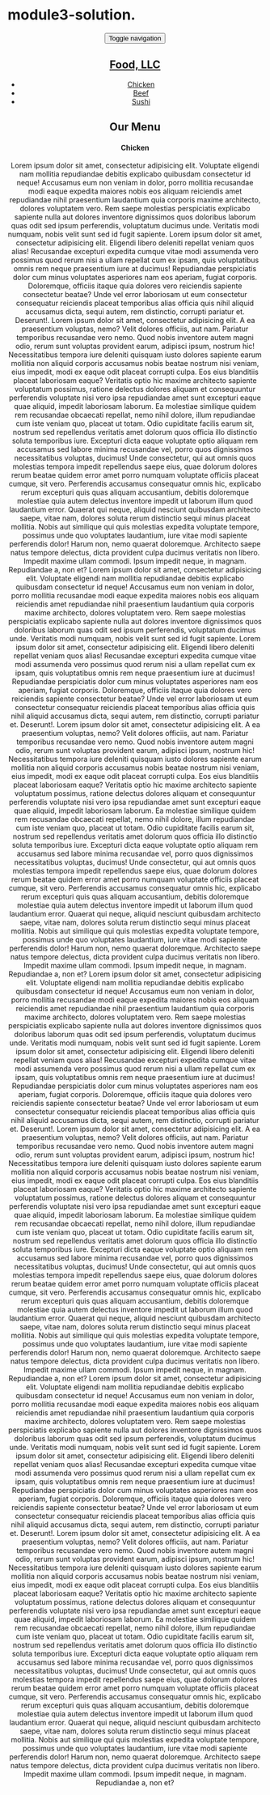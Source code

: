 # module3-solution.
<!doctype html>
<html lang="en">
<head>
  <meta charset="utf-8">
  <meta http-equiv="X-UA-Compatible" content="IE=edge">
  <meta name="viewport" content="width=device-width, initial-scale=1">
  <title>Food, LLC - Boostrap</title>
  <link href="https://fonts.googleapis.com/css?family=Exo+2:400,500,600,700" rel="stylesheet">
  <link rel="stylesheet" href="css/bootstrap.min.css">
  <link rel="stylesheet" href="css/styles.css">
</head>
<body>
  <header>
    <nav id="header-nav" class="navbar navbar-default">
     <div class="container-fluid">
       <div class="navbar-header">
        <button type="button" class="navbar-toggle collapsed" data-toggle="collapse" data-target="#menu-collapsable-nav" aria-expanded="false">
          <span class="sr-only">Toggle navigation</span>
          <span class="icon-bar"></span>
          <span class="icon-bar"></span>
          <span class="icon-bar"></span>
        </button>
        <a href="#" class="text-left navbar-brand"><h1>Food, LLC</h1></a>
      </div><!-- /.nav-header -->
      <div id="menu-collapsable-nav" class="collapse navbar-collapse">
        <ul id="nav-list" class="nav navbar-nav navbar-right visible-xs text-center">      
          <li>            
            <a href="#">Chicken</a>
          </li>
          <li>            
           <a href="#">Beef</a>
         </li>
         <li>            
          <a href="#">Sushi</a>    
        </li>
      </ul>
    </div>
  </div><!-- /.container-->
</nav>
<section class="container-fluid menu">
  <div class="row">
   <h1 class="text-center main-title">Our Menu</h1> 
   <div class="menu-content">
     <div class="col-md-12 col-sm-12 col-xs-12 menu-item">     
       <h4 class="menu-title text-center">Chicken</h4>
       <p class="text-justify">
         Lorem ipsum dolor sit amet, consectetur adipisicing elit. Voluptate eligendi nam mollitia repudiandae debitis explicabo quibusdam consectetur id neque! Accusamus eum non veniam in dolor, porro mollitia recusandae modi eaque expedita maiores nobis eos aliquam reiciendis amet repudiandae nihil praesentium laudantium quia corporis maxime architecto, dolores voluptatem vero. Rem saepe molestias perspiciatis explicabo sapiente nulla aut dolores inventore dignissimos quos doloribus laborum quas odit sed ipsum perferendis, voluptatum ducimus unde. Veritatis modi numquam, nobis velit sunt sed id fugit sapiente. Lorem ipsum dolor sit amet, consectetur adipisicing elit. Eligendi libero deleniti repellat veniam quos alias! Recusandae excepturi expedita cumque vitae modi assumenda vero possimus quod rerum nisi a ullam repellat cum ex ipsam, quis voluptatibus omnis rem neque praesentium iure at ducimus! Repudiandae perspiciatis dolor cum minus voluptates asperiores nam eos aperiam, fugiat corporis. Doloremque, officiis itaque quia dolores vero reiciendis sapiente consectetur beatae? Unde vel error laboriosam ut eum consectetur consequatur reiciendis placeat temporibus alias officia quis nihil aliquid accusamus dicta, sequi autem, rem distinctio, corrupti pariatur et. Deserunt!. Lorem ipsum dolor sit amet, consectetur adipisicing elit. A ea praesentium voluptas, nemo? Velit dolores officiis, aut nam. Pariatur temporibus recusandae vero nemo. Quod nobis inventore autem magni odio, rerum sunt voluptas provident earum, adipisci ipsum, nostrum hic! Necessitatibus tempora iure deleniti quisquam iusto dolores sapiente earum mollitia non aliquid corporis accusamus nobis beatae nostrum nisi veniam, eius impedit, modi ex eaque odit placeat corrupti culpa. Eos eius blanditiis placeat laboriosam eaque? Veritatis optio hic maxime architecto sapiente voluptatum possimus, ratione delectus dolores aliquam et consequuntur perferendis voluptate nisi vero ipsa repudiandae amet sunt excepturi eaque quae aliquid, impedit laboriosam laborum. Ea molestiae similique quidem rem recusandae obcaecati repellat, nemo nihil dolore, illum repudiandae cum iste veniam quo, placeat ut totam. Odio cupiditate facilis earum sit, nostrum sed repellendus veritatis amet dolorum quos officia illo distinctio soluta temporibus iure. Excepturi dicta eaque voluptate optio aliquam rem accusamus sed labore minima recusandae vel, porro quos dignissimos necessitatibus voluptas, ducimus! Unde consectetur, qui aut omnis quos molestias tempora impedit repellendus saepe eius, quae dolorum dolores rerum beatae quidem error amet porro numquam voluptate officiis placeat cumque, sit vero. Perferendis accusamus consequatur omnis hic, explicabo rerum excepturi quis quas aliquam accusantium, debitis doloremque molestiae quia autem delectus inventore impedit ut laborum illum quod laudantium error. Quaerat qui neque, aliquid nesciunt quibusdam architecto saepe, vitae nam, dolores soluta rerum distinctio sequi minus placeat mollitia. Nobis aut similique qui quis molestias expedita voluptate tempore, possimus unde quo voluptates laudantium, iure vitae modi sapiente perferendis dolor! Harum non, nemo quaerat doloremque. Architecto saepe natus tempore delectus, dicta provident culpa ducimus veritatis non libero. Impedit maxime ullam commodi. Ipsum impedit neque, in magnam. Repudiandae a, non et? Lorem ipsum dolor sit amet, consectetur adipisicing elit. Voluptate eligendi nam mollitia repudiandae debitis explicabo quibusdam consectetur id neque! Accusamus eum non veniam in dolor, porro mollitia recusandae modi eaque expedita maiores nobis eos aliquam reiciendis amet repudiandae nihil praesentium laudantium quia corporis maxime architecto, dolores voluptatem vero. Rem saepe molestias perspiciatis explicabo sapiente nulla aut dolores inventore dignissimos quos doloribus laborum quas odit sed ipsum perferendis, voluptatum ducimus unde. Veritatis modi numquam, nobis velit sunt sed id fugit sapiente. Lorem ipsum dolor sit amet, consectetur adipisicing elit. Eligendi libero deleniti repellat veniam quos alias! Recusandae excepturi expedita cumque vitae modi assumenda vero possimus quod rerum nisi a ullam repellat cum ex ipsam, quis voluptatibus omnis rem neque praesentium iure at ducimus! Repudiandae perspiciatis dolor cum minus voluptates asperiores nam eos aperiam, fugiat corporis. Doloremque, officiis itaque quia dolores vero reiciendis sapiente consectetur beatae? Unde vel error laboriosam ut eum consectetur consequatur reiciendis placeat temporibus alias officia quis nihil aliquid accusamus dicta, sequi autem, rem distinctio, corrupti pariatur et. Deserunt!. Lorem ipsum dolor sit amet, consectetur adipisicing elit. A ea praesentium voluptas, nemo? Velit dolores officiis, aut nam. Pariatur temporibus recusandae vero nemo. Quod nobis inventore autem magni odio, rerum sunt voluptas provident earum, adipisci ipsum, nostrum hic! Necessitatibus tempora iure deleniti quisquam iusto dolores sapiente earum mollitia non aliquid corporis accusamus nobis beatae nostrum nisi veniam, eius impedit, modi ex eaque odit placeat corrupti culpa. Eos eius blanditiis placeat laboriosam eaque? Veritatis optio hic maxime architecto sapiente voluptatum possimus, ratione delectus dolores aliquam et consequuntur perferendis voluptate nisi vero ipsa repudiandae amet sunt excepturi eaque quae aliquid, impedit laboriosam laborum. Ea molestiae similique quidem rem recusandae obcaecati repellat, nemo nihil dolore, illum repudiandae cum iste veniam quo, placeat ut totam. Odio cupiditate facilis earum sit, nostrum sed repellendus veritatis amet dolorum quos officia illo distinctio soluta temporibus iure. Excepturi dicta eaque voluptate optio aliquam rem accusamus sed labore minima recusandae vel, porro quos dignissimos necessitatibus voluptas, ducimus! Unde consectetur, qui aut omnis quos molestias tempora impedit repellendus saepe eius, quae dolorum dolores rerum beatae quidem error amet porro numquam voluptate officiis placeat cumque, sit vero. Perferendis accusamus consequatur omnis hic, explicabo rerum excepturi quis quas aliquam accusantium, debitis doloremque molestiae quia autem delectus inventore impedit ut laborum illum quod laudantium error. Quaerat qui neque, aliquid nesciunt quibusdam architecto saepe, vitae nam, dolores soluta rerum distinctio sequi minus placeat mollitia. Nobis aut similique qui quis molestias expedita voluptate tempore, possimus unde quo voluptates laudantium, iure vitae modi sapiente perferendis dolor! Harum non, nemo quaerat doloremque. Architecto saepe natus tempore delectus, dicta provident culpa ducimus veritatis non libero. Impedit maxime ullam commodi. Ipsum impedit neque, in magnam. Repudiandae a, non et? Lorem ipsum dolor sit amet, consectetur adipisicing elit. Voluptate eligendi nam mollitia repudiandae debitis explicabo quibusdam consectetur id neque! Accusamus eum non veniam in dolor, porro mollitia recusandae modi eaque expedita maiores nobis eos aliquam reiciendis amet repudiandae nihil praesentium laudantium quia corporis maxime architecto, dolores voluptatem vero. Rem saepe molestias perspiciatis explicabo sapiente nulla aut dolores inventore dignissimos quos doloribus laborum quas odit sed ipsum perferendis, voluptatum ducimus unde. Veritatis modi numquam, nobis velit sunt sed id fugit sapiente. Lorem ipsum dolor sit amet, consectetur adipisicing elit. Eligendi libero deleniti repellat veniam quos alias! Recusandae excepturi expedita cumque vitae modi assumenda vero possimus quod rerum nisi a ullam repellat cum ex ipsam, quis voluptatibus omnis rem neque praesentium iure at ducimus! Repudiandae perspiciatis dolor cum minus voluptates asperiores nam eos aperiam, fugiat corporis. Doloremque, officiis itaque quia dolores vero reiciendis sapiente consectetur beatae? Unde vel error laboriosam ut eum consectetur consequatur reiciendis placeat temporibus alias officia quis nihil aliquid accusamus dicta, sequi autem, rem distinctio, corrupti pariatur et. Deserunt!. Lorem ipsum dolor sit amet, consectetur adipisicing elit. A ea praesentium voluptas, nemo? Velit dolores officiis, aut nam. Pariatur temporibus recusandae vero nemo. Quod nobis inventore autem magni odio, rerum sunt voluptas provident earum, adipisci ipsum, nostrum hic! Necessitatibus tempora iure deleniti quisquam iusto dolores sapiente earum mollitia non aliquid corporis accusamus nobis beatae nostrum nisi veniam, eius impedit, modi ex eaque odit placeat corrupti culpa. Eos eius blanditiis placeat laboriosam eaque? Veritatis optio hic maxime architecto sapiente voluptatum possimus, ratione delectus dolores aliquam et consequuntur perferendis voluptate nisi vero ipsa repudiandae amet sunt excepturi eaque quae aliquid, impedit laboriosam laborum. Ea molestiae similique quidem rem recusandae obcaecati repellat, nemo nihil dolore, illum repudiandae cum iste veniam quo, placeat ut totam. Odio cupiditate facilis earum sit, nostrum sed repellendus veritatis amet dolorum quos officia illo distinctio soluta temporibus iure. Excepturi dicta eaque voluptate optio aliquam rem accusamus sed labore minima recusandae vel, porro quos dignissimos necessitatibus voluptas, ducimus! Unde consectetur, qui aut omnis quos molestias tempora impedit repellendus saepe eius, quae dolorum dolores rerum beatae quidem error amet porro numquam voluptate officiis placeat cumque, sit vero. Perferendis accusamus consequatur omnis hic, explicabo rerum excepturi quis quas aliquam accusantium, debitis doloremque molestiae quia autem delectus inventore impedit ut laborum illum quod laudantium error. Quaerat qui neque, aliquid nesciunt quibusdam architecto saepe, vitae nam, dolores soluta rerum distinctio sequi minus placeat mollitia. Nobis aut similique qui quis molestias expedita voluptate tempore, possimus unde quo voluptates laudantium, iure vitae modi sapiente perferendis dolor! Harum non, nemo quaerat doloremque. Architecto saepe natus tempore delectus, dicta provident culpa ducimus veritatis non libero. Impedit maxime ullam commodi. Ipsum impedit neque, in magnam. Repudiandae a, non et? Lorem ipsum dolor sit amet, consectetur adipisicing elit. Voluptate eligendi nam mollitia repudiandae debitis explicabo quibusdam consectetur id neque! Accusamus eum non veniam in dolor, porro mollitia recusandae modi eaque expedita maiores nobis eos aliquam reiciendis amet repudiandae nihil praesentium laudantium quia corporis maxime architecto, dolores voluptatem vero. Rem saepe molestias perspiciatis explicabo sapiente nulla aut dolores inventore dignissimos quos doloribus laborum quas odit sed ipsum perferendis, voluptatum ducimus unde. Veritatis modi numquam, nobis velit sunt sed id fugit sapiente. Lorem ipsum dolor sit amet, consectetur adipisicing elit. Eligendi libero deleniti repellat veniam quos alias! Recusandae excepturi expedita cumque vitae modi assumenda vero possimus quod rerum nisi a ullam repellat cum ex ipsam, quis voluptatibus omnis rem neque praesentium iure at ducimus! Repudiandae perspiciatis dolor cum minus voluptates asperiores nam eos aperiam, fugiat corporis. Doloremque, officiis itaque quia dolores vero reiciendis sapiente consectetur beatae? Unde vel error laboriosam ut eum consectetur consequatur reiciendis placeat temporibus alias officia quis nihil aliquid accusamus dicta, sequi autem, rem distinctio, corrupti pariatur et. Deserunt!. Lorem ipsum dolor sit amet, consectetur adipisicing elit. A ea praesentium voluptas, nemo? Velit dolores officiis, aut nam. Pariatur temporibus recusandae vero nemo. Quod nobis inventore autem magni odio, rerum sunt voluptas provident earum, adipisci ipsum, nostrum hic! Necessitatibus tempora iure deleniti quisquam iusto dolores sapiente earum mollitia non aliquid corporis accusamus nobis beatae nostrum nisi veniam, eius impedit, modi ex eaque odit placeat corrupti culpa. Eos eius blanditiis placeat laboriosam eaque? Veritatis optio hic maxime architecto sapiente voluptatum possimus, ratione delectus dolores aliquam et consequuntur perferendis voluptate nisi vero ipsa repudiandae amet sunt excepturi eaque quae aliquid, impedit laboriosam laborum. Ea molestiae similique quidem rem recusandae obcaecati repellat, nemo nihil dolore, illum repudiandae cum iste veniam quo, placeat ut totam. Odio cupiditate facilis earum sit, nostrum sed repellendus veritatis amet dolorum quos officia illo distinctio soluta temporibus iure. Excepturi dicta eaque voluptate optio aliquam rem accusamus sed labore minima recusandae vel, porro quos dignissimos necessitatibus voluptas, ducimus! Unde consectetur, qui aut omnis quos molestias tempora impedit repellendus saepe eius, quae dolorum dolores rerum beatae quidem error amet porro numquam voluptate officiis placeat cumque, sit vero. Perferendis accusamus consequatur omnis hic, explicabo rerum excepturi quis quas aliquam accusantium, debitis doloremque molestiae quia autem delectus inventore impedit ut laborum illum quod laudantium error. Quaerat qui neque, aliquid nesciunt quibusdam architecto saepe, vitae nam, dolores soluta rerum distinctio sequi minus placeat mollitia. Nobis aut similique qui quis molestias expedita voluptate tempore, possimus unde quo voluptates laudantium, iure vitae modi sapiente perferendis dolor! Harum non, nemo quaerat doloremque. Architecto saepe natus tempore delectus, dicta provident culpa ducimus veritatis non libero. Impedit maxime ullam commodi. Ipsum impedit neque, in magnam. Repudiandae a, non et?
       </p>
     </div>
   </div>
 </div>
</section>
</header>
<!-- jQuery (Bootstrap JS plugins depend on it) -->
<script src="js/jquery-3.1.1.min.js"></script>
<script src="js/bootstrap.min.js"></script>
<script src="js/script.js"></script>
</body>
</html>
